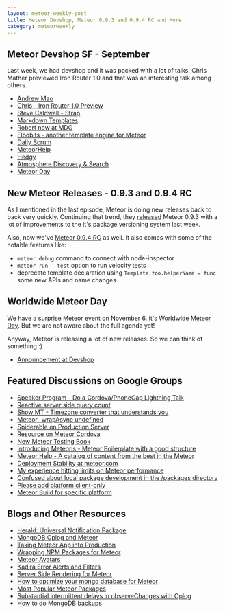 ```yaml
---
layout: meteor-weekly-post
title: Meteor Devshop, Meteor 0.9.3 and 0.9.4 RC and More
category: meteorweekly
---
```


## Meteor Devshop SF - September

Last week, we had devshop and it was packed with a lot of talks. Chris Mather previewed Iron Router 1.0 and that was an interesting talk among others.

* [Andrew Mao](http://youtu.be/owJQblMSIO0?t=14m24s)
* [Chris - Iron Router 1.0 Preview](http://youtu.be/owJQblMSIO0?t=34m1s)
* [Steve Caldwell - Strap](http://youtu.be/owJQblMSIO0?t=1h1m4s)
* [Markdown Templates](http://youtu.be/owJQblMSIO0?t=1h6m32s)
* [Robert now at MDG](http://youtu.be/owJQblMSIO0?t=1h10m38s)
* [Floobits - another template engine for Meteor](http://youtu.be/owJQblMSIO0?t=1h14m17s)
* [Daily Scrum](http://youtu.be/owJQblMSIO0?t=1h19m48s)
* [MeteorHelp](http://youtu.be/owJQblMSIO0?t=1h22m43s)
* [Hedgy](http://youtu.be/owJQblMSIO0?t=1h27m37s)
* [Atmosphere Discovery & Search](http://youtu.be/owJQblMSIO0?t=1h32m15s)
* [Meteor Day](http://youtu.be/owJQblMSIO0?t=1h40m12s)

## New Meteor Releases - 0.9.3 and 0.9.4 RC

As I mentioned in the last episode, Meteor is doing new releases back to back very quickly. Continuing that trend, they [released](https://github.com/meteor/meteor/blob/devel/History.md#v093) Meteor 0.9.3 with a lot of improvements to the it's package versioning system last week.

Also, now we've [Meteor 0.9.4 RC](https://groups.google.com/forum/#!topic/meteor-core/LDgaX0CTqiU) as well. It also comes with some of the notable features like:

* `meteor debug` command to connect with node-inspector
* `meteor run --test` option to run velocity tests
* deprecate template declaration using `Template.foo.helperName = func`
some new APIs and name changes

## Worldwide Meteor Day

We have a surprise Meteor event on November 6. it's [Worldwide Meteor Day](http://meteorday.com/). But we are not aware about the full agenda yet! 

Anyway, Meteor is releasing a lot of new releases. So we can think of something :)

* [Announcement at Devshop](http://youtu.be/owJQblMSIO0?t=1h40m12s)

## Featured Discussions on Google Groups

* [Speaker Program - Do a Cordova/PhoneGap Lightning Talk](https://groups.google.com/forum/#!topic/meteor-talk/JwQebnD6pzg)
* [Reactive server side query count](https://groups.google.com/forum/#!topic/meteor-talk/ZpijBvT5FWo)
* [Show MT - Timezone converter that understands you](https://groups.google.com/forum/#!topic/meteor-talk/0NbpvyUvnvY)
* [Meteor._wrapAsync undefined](https://groups.google.com/forum/#!topic/meteor-talk/ritDSvML7_M)
* [Spiderable on Production Server](https://groups.google.com/forum/#!topic/meteor-talk/dPLss2idrJg)
* [Resource on Meteor Cordova](https://groups.google.com/forum/#!topic/meteor-talk/KDwi0LDDZkM)
* [New Meteor Testing Book](https://groups.google.com/forum/#!topic/meteor-talk/SgmFvJ_n7mY)
* [Introducing Meteoris - Meteor Boilerplate with a good structure](https://groups.google.com/forum/#!topic/meteor-talk/2WEA85xy0MM)
* [Meteor Help - A catalog of content from the best in the Meteor](https://groups.google.com/forum/#!topic/meteor-talk/jMbdb-6FU-c)
* [Deployment Stability at meteor.com](https://groups.google.com/forum/#!topic/meteor-talk/B3QNH4Rv4ic)
* [My experience hitting limits on Meteor performance](https://groups.google.com/forum/#!topic/meteor-talk/Y547Hh2z39Y)
* [Confused about local package development in the /packages directory](https://groups.google.com/forum/#!topic/meteor-core/7AZ6RlMNU-o)
* [Please add platform client-only](https://groups.google.com/forum/#!topic/meteor-core/Pa2Zi0rA7Sg)
* [Meteor Build for specific platform](https://groups.google.com/forum/#!topic/meteor-core/VVGUfwoX684)

## Blogs and Other Resources

* [Herald: Universal Notification Package](http://crater.io/posts/rgoDzGK9tFxK6xy3x)
* [MongoDB Oplog and Meteor](https://meteorhacks.com/mongodb-oplog-and-meteor.html)
* [Taking Meteor App into Production](https://medium.com/@david_sykora/taking-meteor-apps-into-production-with-modulus-compose-and-codeship-54236d7f0cc)
* [Wrapping NPM Packages for Meteor](https://www.discovermeteor.com/blog/wrapping-npm-packages/)
* [Meteor Avatars](http://crater.io/posts/BfMsgzs5AzEdp6Byu)
* [Kadira Error Alerts and Filters](https://kadira.io/blog/kadira-error-alerts-and-filters/)
* [Server Side Rendering for Meteor](https://meteorhacks.com/server-side-rendering.html)
* [How to optimize your mongo database for Meteor](http://joshowens.me/how-to-optimize-your-mongo-database-for-meteor-js/)
* [Most Popular Meteor Packages](http://crater.io/posts/bva2PPaTMEkoQ9tdN)
* [Substantial intermittent delays in observeChanges with Oplog](https://hub.kadira.io/posts/BfxCERwxgevSecYn8)
* [How to do MongoDB backups](https://hub.kadira.io/posts/Nq2yPsdwAFwBpLNkp)